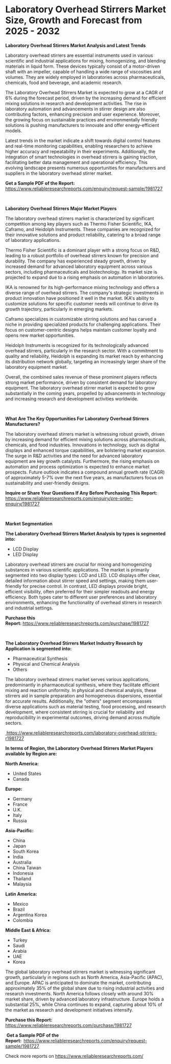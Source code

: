 <p><h1>Laboratory Overhead Stirrers Market Size, Growth and Forecast from 2025 - 2032</h1></p><p><strong>Laboratory Overhead Stirrers Market Analysis and Latest Trends</strong></p>
<p><p>Laboratory overhead stirrers are essential instruments used in various scientific and industrial applications for mixing, homogenizing, and blending materials in liquid form. These devices typically consist of a motor-driven shaft with an impeller, capable of handling a wide range of viscosities and volumes. They are widely employed in laboratories across pharmaceuticals, chemicals, food and beverage, and academic research.</p><p>The Laboratory Overhead Stirrers Market is expected to grow at a CAGR of 6% during the forecast period, driven by the increasing demand for efficient mixing solutions in research and development activities. The rise in laboratory automation and advancements in stirrer design are also contributing factors, enhancing precision and user experience. Moreover, the growing focus on sustainable practices and environmentally friendly solutions is pushing manufacturers to innovate and offer energy-efficient models.</p><p>Latest trends in the market indicate a shift towards digital control features and real-time monitoring capabilities, enabling researchers to achieve higher accuracy and repeatability in their experiments. Additionally, the integration of smart technologies in overhead stirrers is gaining traction, facilitating better data management and operational efficiency. This evolving landscape presents numerous opportunities for manufacturers and suppliers in the laboratory overhead stirrer market.</p></p>
<p><strong>Get a Sample PDF of the Report:&nbsp;</strong> <a href="https://www.reliableresearchreports.com/enquiry/request-sample/1981727?utm_campaign=2655&utm_medium=2&utm_source=Github&utm_content=ia&utm_term=10042025&utm_id=laboratory-overhead-stirrers">https://www.reliableresearchreports.com/enquiry/request-sample/1981727</a></p>
<p>&nbsp;</p>
<p><strong>Laboratory Overhead Stirrers Major Market Players</strong></p>
<p><p>The laboratory overhead stirrers market is characterized by significant competition among key players such as Thermo Fisher Scientific, IKA, Caframo, and Heidolph Instruments. These companies are recognized for their innovative solutions and product reliability, catering to a broad range of laboratory applications.</p><p>Thermo Fisher Scientific is a dominant player with a strong focus on R&D, leading to a robust portfolio of overhead stirrers known for precision and durability. The company has experienced steady growth, driven by increased demand for advanced laboratory equipment across various sectors, including pharmaceuticals and biotechnology. Its market size is projected to expand due to a rising emphasis on automation in laboratories.</p><p>IKA is renowned for its high-performance mixing technology and offers a diverse range of overhead stirrers. The company's strategic investments in product innovation have positioned it well in the market. IKA's ability to customize solutions for specific customer needs will continue to drive its growth trajectory, particularly in emerging markets.</p><p>Caframo specializes in customizable stirring solutions and has carved a niche in providing specialized products for challenging applications. Their focus on customer-centric designs helps maintain customer loyalty and opens new market opportunities.</p><p>Heidolph Instruments is recognized for its technologically advanced overhead stirrers, particularly in the research sector. With a commitment to quality and reliability, Heidolph is expanding its market reach by enhancing its distribution network globally, targeting an increasingly larger share of the laboratory equipment market.</p><p>Overall, the combined sales revenue of these prominent players reflects strong market performance, driven by consistent demand for laboratory equipment. The laboratory overhead stirrer market is expected to grow substantially in the coming years, propelled by advancements in technology and increasing research and development activities worldwide.</p></p>
<p>&nbsp;</p>
<p><strong>What Are The Key Opportunities For Laboratory Overhead Stirrers Manufacturers?</strong></p>
<p><p>The laboratory overhead stirrers market is witnessing robust growth, driven by increasing demand for efficient mixing solutions across pharmaceuticals, chemicals, and food industries. Innovations in technology, such as digital displays and enhanced torque capabilities, are bolstering market expansion. The surge in R&D activities and the need for advanced laboratory equipment are key growth catalysts. Furthermore, the rising emphasis on automation and process optimization is expected to enhance market prospects. Future outlook indicates a compound annual growth rate (CAGR) of approximately 5-7% over the next five years, as manufacturers focus on sustainability and user-friendly designs.</p></p>
<p><strong>Inquire or Share Your Questions If Any Before Purchasing This Report:</strong> <a href="https://www.reliableresearchreports.com/enquiry/pre-order-enquiry/1981727?utm_campaign=2655&utm_medium=2&utm_source=Github&utm_content=ia&utm_term=10042025&utm_id=laboratory-overhead-stirrers">https://www.reliableresearchreports.com/enquiry/pre-order-enquiry/1981727</a></p>
<p>&nbsp;</p>
<p><strong>Market Segmentation</strong></p>
<p><strong>The Laboratory Overhead Stirrers Market Analysis by types is segmented into:</strong></p>
<p><ul><li>LCD Display</li><li>LED Display</li></ul></p>
<p><p>Laboratory overhead stirrers are crucial for mixing and homogenizing substances in various scientific applications. The market is primarily segmented into two display types: LCD and LED. LCD displays offer clear, detailed information about stirrer speed and settings, making them user-friendly for precise control. In contrast, LED displays provide bright, efficient visibility, often preferred for their simpler readouts and energy efficiency. Both types cater to different user preferences and laboratory environments, enhancing the functionality of overhead stirrers in research and industrial settings.</p></p>
<p><strong>Purchase this Report:&nbsp;</strong><a href="https://www.reliableresearchreports.com/purchase/1981727?utm_campaign=2655&utm_medium=2&utm_source=Github&utm_content=ia&utm_term=10042025&utm_id=laboratory-overhead-stirrers">https://www.reliableresearchreports.com/purchase/1981727</a></p>
<p>&nbsp;</p>
<p><strong>The Laboratory Overhead Stirrers Market Industry Research by Application is segmented into:</strong></p>
<p><ul><li>Pharmaceutical Synthesis</li><li>Physical and Chemical Analysis</li><li>Others</li></ul></p>
<p><p>The laboratory overhead stirrers market serves various applications, predominantly in pharmaceutical synthesis, where they facilitate efficient mixing and reaction uniformity. In physical and chemical analysis, these stirrers aid in sample preparation and homogeneous dispersions, essential for accurate results. Additionally, the "others" segment encompasses diverse applications such as material testing, food processing, and research development, where consistent stirring is crucial for reliability and reproducibility in experimental outcomes, driving demand across multiple sectors.</p></p>
<p><a href="https://www.reliableresearchreports.com/laboratory-overhead-stirrers-r1981727?utm_campaign=2655&utm_medium=2&utm_source=Github&utm_content=ia&utm_term=10042025&utm_id=laboratory-overhead-stirrers">&nbsp;https://www.reliableresearchreports.com/laboratory-overhead-stirrers-r1981727</a></p>
<p><strong>In terms of Region, the Laboratory Overhead Stirrers Market Players available by Region are:</strong></p>
<p>
    <p> <strong> North America: </strong>
        <ul>
            <li>United States</li>
            <li>Canada</li>
        </ul>
        </p> 
    <p> <strong> Europe: </strong>
        <ul>
            <li>Germany</li>
            <li>France</li>
            <li>U.K.</li>
            <li>Italy</li>
            <li>Russia</li>
        </ul>
        </p> 
    <p> <strong> Asia-Pacific: </strong>
        <ul>
            <li>China</li>
            <li>Japan</li>
            <li>South Korea</li>
            <li>India</li>
            <li>Australia</li>
            <li>China Taiwan</li>
            <li>Indonesia</li>
            <li>Thailand</li>
            <li>Malaysia</li>
        </ul>
        </p> 
    <p> <strong> Latin America: </strong>
        <ul>
            <li>Mexico</li>
            <li>Brazil</li>
            <li>Argentina Korea</li>
            <li>Colombia</li>
        </ul>
        </p> 
    <p> <strong> Middle East & Africa: </strong>
        <ul>
            <li>Turkey</li>
            <li>Saudi</li>
            <li>Arabia</li>
            <li>UAE</li>
            <li>Korea</li>
        </ul>
    </p>
    </p>
<p><p>The global laboratory overhead stirrers market is witnessing significant growth, particularly in regions such as North America, Asia-Pacific (APAC), and Europe. APAC is anticipated to dominate the market, contributing approximately 35% of the global share due to rising industrial activities and research investments. North America follows closely with around 30% market share, driven by advanced laboratory infrastructure. Europe holds a substantial 25%, while China continues to expand, capturing about 10% of the market as research and development initiatives intensify.</p></p>
<p><strong>Purchase this Report: </strong><a href="https://www.reliableresearchreports.com/purchase/1981727?utm_campaign=2655&utm_medium=2&utm_source=Github&utm_content=ia&utm_term=10042025&utm_id=laboratory-overhead-stirrers">https://www.reliableresearchreports.com/purchase/1981727</a></p>
<p>&nbsp;<strong>Get a Sample PDF of the Report:&nbsp;&nbsp;</strong><a href="https://www.reliableresearchreports.com/enquiry/request-sample/1981727?utm_campaign=2655&utm_medium=2&utm_source=Github&utm_content=ia&utm_term=10042025&utm_id=laboratory-overhead-stirrers">https://www.reliableresearchreports.com/enquiry/request-sample/1981727</a></p>
<p><strong></strong></p>
<p>Check more reports on <a href="https://www.reliableresearchreports.com/?utm_campaign=2655&utm_medium=2&utm_source=Github&utm_content=ia&utm_term=10042025&utm_id=laboratory-overhead-stirrers">https://www.reliableresearchreports.com/</a></p>